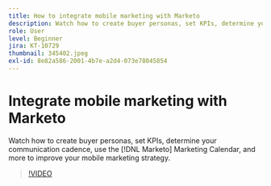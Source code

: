 ```yaml
---
title: How to integrate mobile marketing with Marketo
description: Watch how to create buyer personas, set KPIs, determine your communication cadence, use [!DNL Marketo’s] Marketing Calendar, and more to improve your mobile marketing strategy.
role: User
level: Beginner
jira: KT-10729
thumbnail: 345402.jpeg
exl-id: 8e82a586-2001-4b7e-a2d4-073e78045854
---
```

# Integrate mobile marketing with Marketo

Watch how to create buyer personas, set KPIs, determine your communication cadence, use the [!DNL Marketo] Marketing Calendar, and more to improve your mobile marketing strategy.

>[!VIDEO](https://video.tv.adobe.com/v/345402/?quality=12&learn=on)

